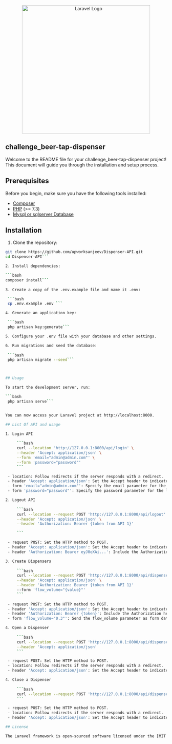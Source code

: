 <p align="center"><a href="https://laravel.com" target="_blank"><img src="https://raw.githubusercontent.com/laravel/art/master/logo-lockup/5%20SVG/2%20CMYK/1%20Full%20Color/laravel-logolockup-cmyk-red.svg" width="400" alt="Laravel Logo"></a></p>

## challenge_beer-tap-dispenser

Welcome to the README file for your challenge_beer-tap-dispenser project! This document will guide you through the installation and setup process.

## Prerequisites

Before you begin, make sure you have the following tools installed:

- [Composer](https://getcomposer.org/download/)
- [PHP](https://www.php.net/manual/en/install.php) (>= 7.3)
- [Mysql or sqlserver Database](https://www.mysql.com/)

## Installation

 1. Clone the repository:

   ```bash
   git clone https://github.com/upworksanjeev/Dispenser-API.git
   cd Dispenser-API```
   
 2. Install dependencies:

   ```bash
   composer install```
    
 3. Create a copy of the .env.example file and name it .env:

    ```bash
    cp .env.example .env ```

 4. Generate an application key:

    ```bash
    php artisan key:generate```

 5. Configure your .env file with your database and other settings.

 6. Run migrations and seed the database:
    
    ```bash
    php artisan migrate --seed```



## Usage 

  To start the development server, run:

  ```bash 
    php artisan serve```


  You can now access your Laravel project at http://localhost:8000.

## List Of API and usage 

  1. Login API
    
        ```bash 
        curl --location 'http://127.0.0.1:8000/api/login' \
        --header 'Accept: application/json' \
        --form 'email="admin@admin.com"' \
        --form 'password="password"'
        ```

    - location: Follow redirects if the server responds with a redirect.
    - header 'Accept: application/json': Set the Accept header to indicate that you expect JSON response.
    - form 'email="admin@admin.com"': Specify the email parameter for the login request.
    - form 'password="password"': Specify the password parameter for the login request.

  2. Logout API
    
        ```bash 
        curl --location --request POST 'http://127.0.0.1:8000/api/logout' \
        --header 'Accept: application/json' \
        --header 'Authorization: Bearer {token from API 1}'

        ```

    - request POST: Set the HTTP method to POST.
    - header 'Accept: application/json': Set the Accept header to indicate that you expect a JSON response.
    - header 'Authorization: Bearer eyJ0eXAi...': Include the Authorization header with a JWT token. Replace eyJ0eXAi... with your actual JWT token.

  3. Create Dispensers
    
        ```bash 
        curl --location --request POST 'http://127.0.0.1:8000/api/dispensers' \
        --header 'Accept: application/json' \
        --header 'Authorization: Bearer {token from API 1}'
        --form 'flow_volume="{value}"'
        ```
    
    - request POST: Set the HTTP method to POST.
    - header 'Accept: application/json': Set the Accept header to indicate that you expect a JSON response.
    - header 'Authorization: Bearer {token}': Include the Authorization header with a JWT token. Replace {token} with your actual JWT token.
    - form 'flow_volume="0.3"': Send the flow_volume parameter as form data with the value

  4. Open a Dispenser
    
        ```bash 
        curl --location --request POST 'http://127.0.0.1:8000/api/dispensers/open/4' \
        --header 'Accept: application/json'
        ```

    - request POST: Set the HTTP method to POST.
    - location: Follow redirects if the server responds with a redirect.
    - header 'Accept: application/json': Set the Accept header to indicate that you expect a JSON response.

  4. Close a Dispenser
    
        ```bash 
        curl --location --request POST 'http://127.0.0.1:8000/api/dispensers/close/6aea4cd3-8a9f-4e9e-9c99-812bf69cf96e'
        ```

    - request POST: Set the HTTP method to POST.
    - location: Follow redirects if the server responds with a redirect.
    - header 'Accept: application/json': Set the Accept header to indicate that you expect a JSON response.

## License

The Laravel framework is open-sourced software licensed under the [MIT license](https://opensource.org/licenses/MIT).
